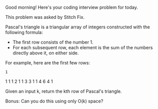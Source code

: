 Good morning! Here's your coding interview problem for today.This problem was asked by Stitch Fix.Pascal's triangle is a triangular array of integers constructed with thefollowing formula: * The first row consists of the number 1. * For each subsequent row, each element is the sum of the numbers directly   above it, on either side.For example, here are the first few rows:    1   1 1  1 2 1 1 3 3 11 4 6 4 1Given an input k, return the kth row of Pascal's triangle.Bonus: Can you do this using only O(k) space?